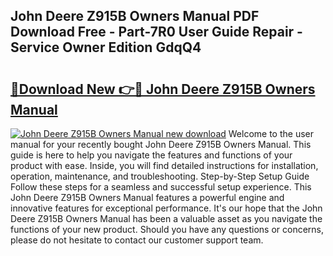 ## John Deere Z915B Owners Manual PDF Download Free - Part-7R0 User Guide Repair - Service Owner Edition GdqQ4

# <h2><a href="http://bc95235.oget.top/?id=John+Deere+Z915B+Owners+Manual">🔗Download New 👉🔴 John Deere Z915B Owners Manual</a></h2>

[![John Deere Z915B Owners Manual new download](https://i.imgur.com/5g1atiW.png)](http://bc95235.oget.top/?id=John+Deere+Z915B+Owners+Manual)
Welcome to the user manual for your recently bought John Deere Z915B Owners Manual. This guide is here to help you navigate the features and functions of your product with ease. Inside, you will find detailed instructions for installation, operation, maintenance, and troubleshooting. Step-by-Step Setup Guide Follow these steps for a seamless and successful setup experience. This John Deere Z915B Owners Manual features a powerful engine and innovative features for exceptional performance. It's our hope that the John Deere Z915B Owners Manual has been a valuable asset as you navigate the functions of your new product. Should you have any questions or concerns, please do not hesitate to contact our customer support team.
